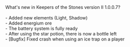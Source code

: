 What's new in Keepers of the Stones version II 1.0.0.7?<br />
<br />- Added new elements (Light, Shadow)
<br />- Added energium ore
<br />- The battery system is fully ready
<br />- After using the star potion, there is now a bottle left
<br />- [Bugfix] Fixed crash when using an ice trap on a player